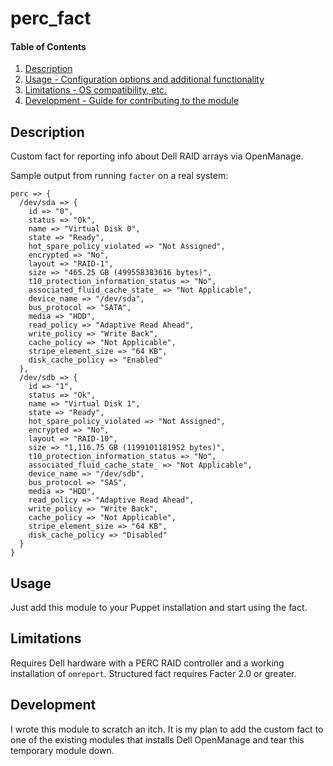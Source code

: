 # perc_fact

#### Table of Contents

1. [Description](#description)
1. [Usage - Configuration options and additional functionality](#usage)
1. [Limitations - OS compatibility, etc.](#limitations)
1. [Development - Guide for contributing to the module](#development)

## Description

Custom fact for reporting info about Dell RAID arrays via OpenManage.

Sample output from running `facter` on a real system:

```
perc => {
  /dev/sda => {
    id => "0",
    status => "Ok",
    name => "Virtual Disk 0",
    state => "Ready",
    hot_spare_policy_violated => "Not Assigned",
    encrypted => "No",
    layout => "RAID-1",
    size => "465.25 GB (499558383616 bytes)",
    t10_protection_information_status => "No",
    associated_fluid_cache_state_ => "Not Applicable",
    device_name => "/dev/sda",
    bus_protocol => "SATA",
    media => "HDD",
    read_policy => "Adaptive Read Ahead",
    write_policy => "Write Back",
    cache_policy => "Not Applicable",
    stripe_element_size => "64 KB",
    disk_cache_policy => "Enabled"
  },
  /dev/sdb => {
    id => "1",
    status => "Ok",
    name => "Virtual Disk 1",
    state => "Ready",
    hot_spare_policy_violated => "Not Assigned",
    encrypted => "No",
    layout => "RAID-10",
    size => "1,116.75 GB (1199101181952 bytes)",
    t10_protection_information_status => "No",
    associated_fluid_cache_state_ => "Not Applicable",
    device_name => "/dev/sdb",
    bus_protocol => "SAS",
    media => "HDD",
    read_policy => "Adaptive Read Ahead",
    write_policy => "Write Back",
    cache_policy => "Not Applicable",
    stripe_element_size => "64 KB",
    disk_cache_policy => "Disabled"
  }
}
```

## Usage

Just add this module to your Puppet installation and start using the fact.

## Limitations

Requires Dell hardware with a PERC RAID controller and a working installation
of `omreport`. Structured fact requires Facter 2.0 or greater.

## Development

I wrote this module to scratch an itch. It is my plan to add the custom fact
to one of the existing modules that installs Dell OpenManage and tear this
temporary module down.
